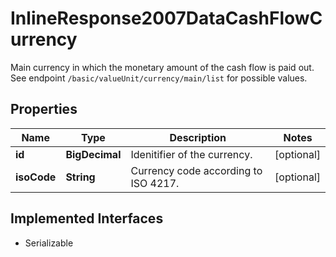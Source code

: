 

# InlineResponse2007DataCashFlowCurrency

Main currency in which the monetary amount of the cash flow is paid out. See endpoint `/basic/valueUnit/currency/main/list` for possible values.

## Properties

Name | Type | Description | Notes
------------ | ------------- | ------------- | -------------
**id** | **BigDecimal** | Idenitifier of the currency. |  [optional]
**isoCode** | **String** | Currency code according to ISO 4217. |  [optional]


## Implemented Interfaces

* Serializable


